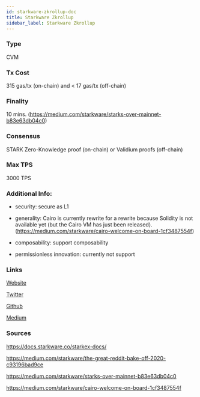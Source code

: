 ```yaml
---
id: starkware-zkrollup-doc
title: Starkware Zkrollup
sidebar_label: Starkware Zkrollup
---
```


### Type

CVM

### Tx Cost

315 gas/tx (on-chain) and < 17 gas/tx (off-chain)

### Finality

10 mins. (https://medium.com/starkware/starks-over-mainnet-b83e63db04c0)

### Consensus

STARK Zero-Knowledge proof (on-chain) or Validium proofs (off-chain)

### Max TPS

3000 TPS

### Additional Info:

- security: secure as L1

- generality: Cairo is currently rewrite for a rewrite because Solidity is not available yet (but the Cairo VM has just been released). (https://medium.com/starkware/cairo-welcome-on-board-1cf3487554f)

- composability: support composability

- permissionless innovation: currently not support

### Links

[Website](https://starkware.co/)

[Twitter](https://twitter.com/StarkWareLtd)

[Github](https://github.com/starkware-libs/)

[Medium](https://medium.com/starkware)

### Sources

https://docs.starkware.co/starkex-docs/

https://medium.com/starkware/the-great-reddit-bake-off-2020-c93196bad9ce

https://medium.com/starkware/starks-over-mainnet-b83e63db04c0

https://medium.com/starkware/cairo-welcome-on-board-1cf3487554f

